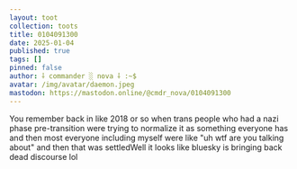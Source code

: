 ```yaml
---
layout: toot
collection: toots
title: 0104091300
date: 2025-01-04
published: true
tags: []
pinned: false
author: ⸸ commander ░ nova ⸸ :~$
avatar: /img/avatar/daemon.jpeg
mastodon: https://mastodon.online/@cmdr_nova/0104091300
---
```


You remember back in like 2018 or so when trans people who had a nazi phase pre-transition were trying to normalize it as something everyone has and then most everyone including myself were like "uh wtf are you talking about" and then that was settledWell it looks like bluesky is bringing back dead discourse lol
